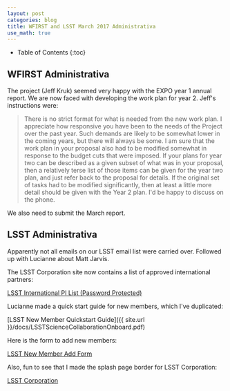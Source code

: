```yaml
---
layout: post
categories: blog
title: WFIRST and LSST March 2017 Administrativa
use_math: true
---
```


* Table of Contents
{:toc}


## WFIRST Administrativa

The project (Jeff Kruk) seemed very happy with the EXPO year 1 annual report. We are
now faced with developing the work plan for year 2.  Jeff's instructions were:

> There is no strict format for what is needed from the new work plan. I appreciate how responsive you have been to the needs of the Project over the past year. Such demands are likely to be somewhat lower in the coming years, but there will always be some. I am sure that the work plan in your proposal also had to be modified somewhat in response to the budget cuts that were imposed. If your plans for year two can be described as a given subset of what was in your proposal, then a relatively terse list of those items can be given for the year two plan, and just refer back to the proposal for details. If the original set of tasks had to be modified significantly, then at least a little more detail should be given with the Year 2 plan. I'd be happy to discuss on the phone. 

We also need to submit the March report.

## LSST Administrativa

Apparently not all emails on our LSST email list were carried over. Followed up with Lucianne
about Matt Jarvis.

The LSST Corporation
site now contains a list of approved international partners:

[LSST International PI List (Password Protected)](https://www.lsstcorporation.org/node/145)

Lucianne made a quick start guide for new members, which I've duplicated:

[LSST New Member Quickstart Guide]({{ site.url }}/docs/LSSTScienceCollaborationOnboard.pdf)

Here is the form to add new members:

[LSST New Member Add Form](https://docs.google.com/forms/d/e/1FAIpQLSeUkrbaezVoiayxeuC8HtHNdfqvvmUxSk6GiTJr6NdcUFXv_A/viewform?c=0&w=1)

Also, fun to see that I made the splash page border for LSST Corporation:

[LSST Corporation](https://www.lsstcorporation.org)


